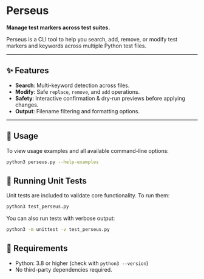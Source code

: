 # Perseus

**Manage test markers across test suites.**

Perseus is a CLI tool to help you search, add, remove, or modify test markers and keywords across multiple Python test files.

---

## ✨ Features

- **Search**: Multi-keyword detection across files.
- **Modify**: Safe `replace`, `remove`, and `add` operations.
- **Safety**: Interactive confirmation & dry-run previews before applying changes.
- **Output**: Filename filtering and formatting options.

---

## 🚀 Usage

To view usage examples and all available command-line options:

```bash
python3 perseus.py --help-examples
```


## 🧪 Running Unit Tests
Unit tests are included to validate core functionality. To run them:

```bash
python3 test_perseus.py
```

You can also run tests with verbose output:
```bash
python3 -m unittest -v test_perseus.py
```

## 🐍 Requirements
- Python: 3.8 or higher (check with `python3 --version`)
- No third-party dependencies required.

